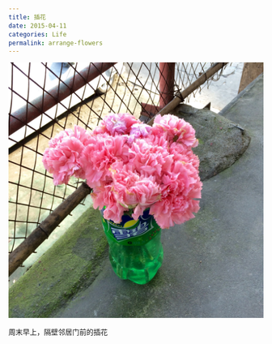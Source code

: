 ```yaml
---
title: 插花
date: 2015-04-11
categories: Life
permalink: arrange-flowers
---
```


![6136273793803430920](/image/6136273793803430920.jpg)

周末早上，隔壁邻居门前的插花
